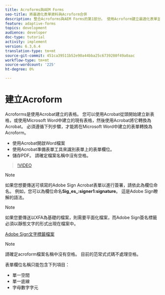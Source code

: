 ```yaml
---
title: Acroforms與AEM Forms
seo-title: 將最適化表單資料與Acroform合併
description: 整合Acroforms與AEM Forms的第1部分。 使用Acroform建立最適化表單並合併資料以取得PDF。
feature: adaptive-forms
topics: development
audience: developer
doc-type: tutorial
activity: implement
version: 6.3,6.4
translation-type: tm+mt
source-git-commit: 451ca39511b52e90a44bba25c6739280f49a0aac
workflow-type: tm+mt
source-wordcount: '225'
ht-degree: 0%

---
```



# 建立Acroform

Acroforms是使用Acrobat建立的表格。 您可以使用Acrobat從頭開始建立新表格，或使用Microsoft Word中建立的現有表格，然後使用Acrobat將它轉換為Acrobat。 必須遵循下列步驟，才能將在Microsoft Word中建立的表單轉換為Acroform。

* 使用Acrobat開啟Word檔案
* 使用Acrobat準備表單工具來識別表單上的表單欄位。
* 儲存PDF。 請確定檔案名稱中沒有空格。


>[!VIDEO](https://video.tv.adobe.com/v/22575?quality=9&learn=on)

>[!NOTE]
>
>如果您想要傳送可填寫的Adobe Sign Acrobat表單以進行簽署，請依此為欄位命名。 例如，您可以為欄位命名&#x200B;**Sig_es_:signer1:signature**。 這是Adobe Sign瞭解的語法。

>[!NOTE]
>
>如果您要傳送以XFA為基礎的檔案，則需要平面化檔案，而Adobe Sign簽名標籤必須以靜態文字的形式出現在檔案中。

[Adobe Sign文字標籤檔案](https://helpx.adobe.com/sign/using/text-tag.html)

>[!NOTE]
>
>請確定acroform檔案名稱中沒有空格。 目前的范常式式碼不處理空格。
>
>表單欄位名稱只能包含下列項目：
>
>* 單一空間
>* 單一底線
>* 字母數字字元

